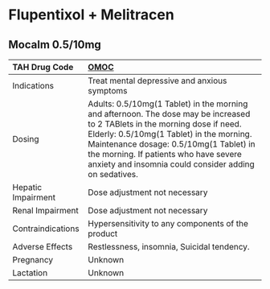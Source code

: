 # Flupentixol + Melitracen

## Mocalm 0.5/10mg

| TAH Drug Code      | [**OMOC**](https://www.tahsda.org.tw/drugs/hissearch.php?drug_code=OMOC)                                                                                                                                                                                                                                             |
|:-------------------|:---------------------------------------------------------------------------------------------------------------------------------------------------------------------------------------------------------------------------------------------------------------------------------------------------------------------|
| Indications        | Treat mental depressive and anxious symptoms                                                                                                                                                                                                                                                                         |
| Dosing             | Adults: 0.5/10mg(1 Tablet) in the morning and afternoon. The dose may be increased to 2 TABlets in the morning dose if need. Elderly: 0.5/10mg(1 Tablet) in the morning. Maintenance dosage: 0.5/10mg(1 Tablet) in the morning. If patients who have severe anxiety and insomnia could consider adding on sedatives. |
| Hepatic Impairment | Dose adjustment not necessary                                                                                                                                                                                                                                                                                        |
| Renal Impairment   | Dose adjustment not necessary                                                                                                                                                                                                                                                                                        |
| Contraindications  | Hypersensitivity to any components of the product                                                                                                                                                                                                                                                                    |
| Adverse Effects    | Restlessness, insomnia, Suicidal tendency.                                                                                                                                                                                                                                                                           |
| Pregnancy          | Unknown                                                                                                                                                                                                                                                                                                              |
| Lactation          | Unknown                                                                                                                                                                                                                                                                                                              |


